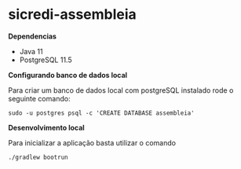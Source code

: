 # sicredi-assembleia
**Dependencias**
* Java 11
* PostgreSQL 11.5

**Configurando banco de dados local**

Para criar um banco de dados local com postgreSQL instalado rode o seguinte comando:

`sudo -u postgres psql -c 'CREATE DATABASE assembleia'`

**Desenvolvimento local**

Para inicializar a aplicação basta utilizar o comando

`./gradlew bootrun`